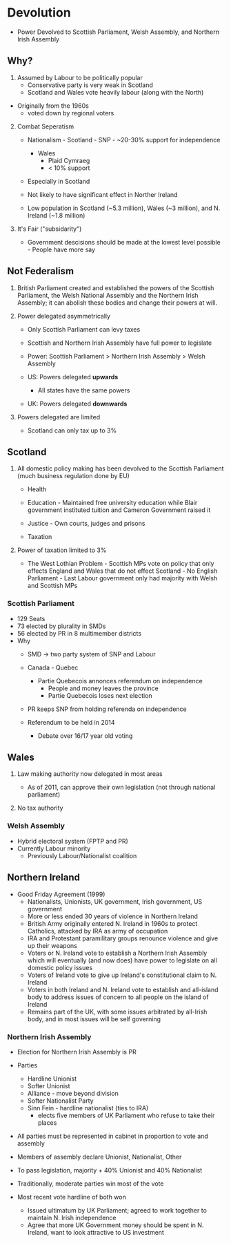 Devolution
==========

-   Power Devolved to Scottish Parliament, Welsh Assembly, and Northern
    Irish Assembly

Why?
----

1.  Assumed by Labour to be politically popular
    -   Conservative party is very weak in Scotland
    -   Scotland and Wales vote heavily labour (along with the North)

-   Originally from the 1960s
    -   voted down by regional voters

2.  Combat Seperatism
    -   Nationalism - Scotland - SNP - \~20-30% support for independence

        -   Wales
            -   Plaid Cymraeg
            -   \< 10% support

    -   Especially in Scotland
    -   Not likely to have significant effect in Norther Ireland

    -   Low population in Scotland (\~5.3 million), Wales (\~3 million),
        and N. Ireland (\~1.8 million)

3.  It's Fair ("subsidarity")
    -   Government descisions should be made at the lowest level
        possible - People have more say

Not Federalism
--------------

1.  British Parliament created and established the powers of the
    Scottish Parliament, the Welsh National Assembly and the Northern
    Irish Assembly; it can abolish these bodies and change their powers
    at will.

2.  Power delegated asymmetrically

    -   Only Scottish Parliament can levy taxes
    -   Scottish and Northern Irish Assembly have full power to
        legislate
    -   Power: Scottish Parliament \> Northern Irish Assembly \> Welsh
        Assembly
    -   US: Powers delegated **upwards**
        -   All states have the same powers

    -   UK: Powers delegated **downwards**

3.  Powers delegated are limited

    -   Scotland can only tax up to 3%

Scotland
--------

1.  All domestic policy making has been devolved to the Scottish
    Parliament (much business regulation done by EU)

    -   Health
    -   Education - Maintained free university education while Blair
        government instituted tuition and Cameron Government raised it

    -   Justice - Own courts, judges and prisons

    -   Taxation

2.  Power of taxation limited to 3%

    -   The West Lothian Problem - Scottish MPs vote on policy that only
        effects England and Wales that do not effect Scotland - No
        English Parliament - Last Labour government only had majority
        with Welsh and Scottish MPs

### Scottish Parliament

-   129 Seats
-   73 elected by plurality in SMDs
-   56 elected by PR in 8 multimember districts
-   Why
    -   SMD -\> two party system of SNP and Labour
    -   Canada - Quebec
        -   Partie Quebecois annonces referendum on independence
            -   People and money leaves the province
            -   Partie Quebecois loses next election

    -   PR keeps SNP from holding referenda on independence
    -   Referendum to be held in 2014
        -   Debate over 16/17 year old voting

Wales
-----

1.  Law making authority now delegated in most areas
    -   As of 2011, can approve their own legislation (not through
        national parliament)

2.  No tax authority

### Welsh Assembly

-   Hybrid electoral system (FPTP and PR)
-   Currently Labour minority
    -   Previously Labour/Nationalist coalition

Northern Ireland
----------------

-   Good Friday Agreement (1999)
    -   Nationalists, Unionists, UK government, Irish government, US
        government
    -   More or less ended 30 years of violence in Northern Ireland
    -   British Army originally entered N. Ireland in 1960s to protect
        Catholics, attacked by IRA as army of occupation
    -   IRA and Protestant paramilitary groups renounce violence and
        give up their weapons
    -   Voters or N. Ireland vote to establish a Northern Irish Assembly
        which will eventually (and now does) have power to legislate on
        all domestic policy issues
    -   Voters of Ireland vote to give up Ireland's constitutional claim
        to N. Ireland
    -   Voters in both Ireland and N. Ireland vote to establish and
        all-island body to address issues of concern to all people on
        the island of Ireland
    -   Remains part of the UK, with some issues arbitrated by all-Irish
        body, and in most issues will be self governing

### Northern Irish Assembly

-   Election for Northern Irish Assembly is PR
-   Parties
    -   Hardline Unionist
    -   Softer Unionist
    -   Alliance - move beyond division
    -   Softer Nationalist Party
    -   Sinn Fein - hardline nationalist (ties to IRA)
        -   elects five members of UK Parliament who refuse to take
            their places

-   All parties must be represented in cabinet in proportion to vote and
    assembly
-   Members of assembly declare Unionist, Nationalist, Other
-   To pass legislation, majority + 40% Unionist and 40% Nationalist
-   Traditionally, moderate parties win most of the vote
-   Most recent vote hardline of both won
    -   Issued ultimatum by UK Parliament; agreed to work together to
        maintain N. Irish independence
    -   Agree that more UK Government money should be spent in N.
        Ireland, want to look attractive to US investment


